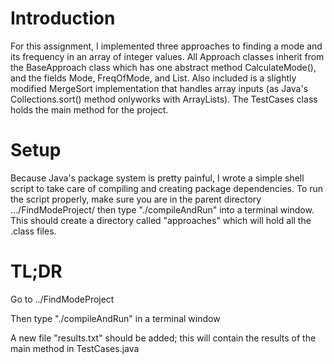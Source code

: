 # Introduction

For this assignment, I implemented three approaches to finding a mode and its frequency in an array of integer values. All Approach classes inherit from the BaseApproach class which has one abstract method CalculateMode(), and the fields Mode, FreqOfMode, and List. Also included is a slightly modified MergeSort implementation that handles array inputs (as Java's Collections.sort() method onlyworks with ArrayLists). The TestCases class holds the main method for the project.

# Setup

Because Java's package system is pretty painful, I wrote a simple shell script to take care of compiling and creating package dependencies. To run the script properly, make sure you are in the parent directory .../FindModeProject/ then type "./compileAndRun" into a terminal window. This should create a directory called "approaches" which will hold all the .class files. 

# TL;DR

Go to ../FindModeProject

Then type "./compileAndRun" in a terminal window

A new file "results.txt" should be added; this will contain the results of the main method in TestCases.java
